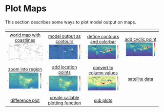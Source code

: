 # Plot Maps

This section describes some ways to plot model output on maps.

| <!-- -->| <!-- --> | <!-- --> |  <!-- --> |
|:-------------:|:-------------:|:-------------:|:-------------:|
| [world map with coastlines <br> <img src="jupyter_notebook_examples/plot_map_basic_files/plot_map_basic_5_0.png" width="180px">](jupyter_notebook_examples/plot_map_basic.md) | [model output as contours <br> <img src="jupyter_notebook_examples/plot_map_basic_co_files/plot_map_basic_co_9_0.png" width="200px">](jupyter_notebook_examples/plot_map_basic_co.md) | [define contours and colorbar <br> <img src="jupyter_notebook_examples/plot_map_basic_co_cbar_files/plot_map_basic_co_cbar_9_0.png" width="200px">](jupyter_notebook_examples/plot_map_basic_co_cbar.md) | [add cyclic point <br> <img src="jupyter_notebook_examples/plot_map_basic_co_cbar_cyclic_files/plot_map_basic_co_cbar_cyclic_11_0.png" width="200px">](jupyter_notebook_examples/plot_map_basic_co_cbar_cyclic.md) |
| [zoom into region <br> <img src="jupyter_notebook_examples/plot_map_basic_co_cbar_region_files/plot_map_basic_co_cbar_region_9_0.png" width="200px">](jupyter_notebook_examples/plot_map_basic_co_cbar_region.md)  | [add location points<br> <img src="jupyter_notebook_examples/plot_map_basic_co_cbar_region_points_files/plot_map_basic_co_cbar_region_points_11_0.png" width="200px">](jupyter_notebook_examples/plot_map_basic_co_cbar_region_points.md) | [convert to column values<br> <img src="jupyter_notebook_examples/plot_map_basic_co_column_files/plot_map_basic_co_column_17_0.png" width="200px">](jupyter_notebook_examples/plot_map_basic_co_column.md) | [satellite data]() |
| [difference plot]() |[create callable plotting function]() | [sub plots]() |  |


